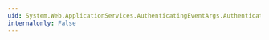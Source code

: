 ```yaml
---
uid: System.Web.ApplicationServices.AuthenticatingEventArgs.AuthenticationIsComplete
internalonly: False
---
```

